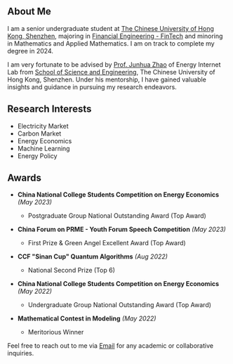 ## About Me

I am a senior undergraduate student at [The Chinese University of Hong Kong, Shenzhen](https://www.cuhk.edu.cn/), majoring in [Financial Engineering - FinTech](https://sme.cuhk.edu.cn/en/page/72) and minoring in Mathematics and Applied Mathematics. I am on track to complete my degree in 2024.

I am very fortunate to be advised by [Prof. Junhua Zhao](https://scholar.google.com/citations?user=M2oDRWEAAAAJ&hl=en) of Energy Internet Lab from [School of Science and Engineering](https://sse.cuhk.edu.cn/en), The Chinese University of Hong Kong, Shenzhen. Under his mentorship, I have gained valuable insights and guidance in pursuing my research endeavors.

## Research Interests
- Electricity Market
- Carbon Market
- Energy Economics
- Machine Learning
- Energy Policy

## Awards
- **China National College Students Competition on Energy Economics** *(May 2023)*
  - Postgraduate Group National Outstanding Award (Top Award)

- **China Forum on PRME - Youth Forum Speech Competition** *(May 2023)*
  - First Prize & Green Angel Excellent Award (Top Award)

- **CCF "Sinan Cup" Quantum Algorithms** *(Aug 2022)*
  - National Second Prize (Top 6)

- **China National College Students Competition on Energy Economics** *(May 2022)*
  - Undergraduate Group National Outstanding Award (Top Award)

- **Mathematical Contest in Modeling** *(May 2022)*
  - Meritorious Winner


Feel free to reach out to me via [Email](mailto:xiyuanzhou1@link.cuhk.edu.cn) for any academic or collaborative inquiries.
